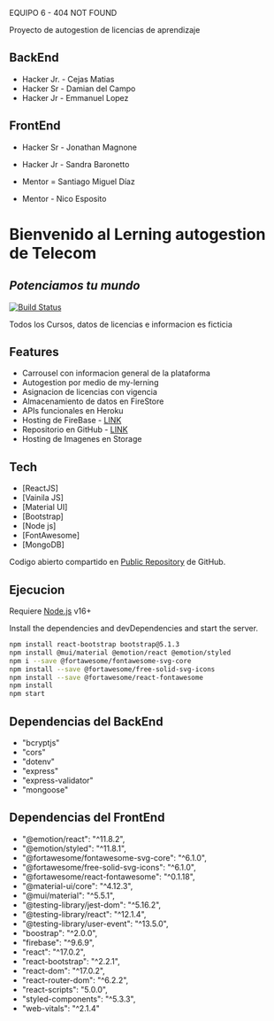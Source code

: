 EQUIPO 6 - 404 NOT FOUND

Proyecto de autogestion de licencias de aprendizaje

BackEnd
-------
- Hacker Jr. - Cejas Matias
- Hacker Sr - Damian del Campo
- Hacker Jr - Emmanuel Lopez

FrontEnd
---------
- Hacker Sr - Jonathan Magnone
- Hacker Jr - Sandra Baronetto


- Mentor = Santiago Miguel Díaz
- Mentor - Nico Esposito

# Bienvenido al Lerning autogestion de Telecom
## _Potenciamos tu mundo_


[![Build Status](https://travis-ci.org/joemccann/dillinger.svg?branch=master)](https://travis-ci.org/joemccann/dillinger)

Todos los Cursos, datos de licencias e informacion es ficticia

## Features

- Carrousel con informacion general de la plataforma
- Autogestion por medio de my-lerning
- Asignacion de licencias con vigencia
- Almacenamiento de datos en FireStore
- APIs funcionales en Heroku
- Hosting de FireBase - [LINK](https://my-learning.web.app/)
- Repositorio en GitHub - [LINK](https://github.com/jomagnone/Hackaton)
- Hosting de Imagenes en Storage



## Tech

- [ReactJS]
- [Vainila JS] 
- [Material UI] 
- [Bootstrap] 
- [Node js]
- [FontAwesome]
- [MongoDB]

Codigo abierto compartido en [Public Repository](https://github.com/jomagnone/OnceCirculos) de GitHub.

## Ejecucion

Requiere [Node.js](https://nodejs.org/) v16+

Install the dependencies and devDependencies and start the server.

```sh
npm install react-bootstrap bootstrap@5.1.3
npm install @mui/material @emotion/react @emotion/styled
npm i --save @fortawesome/fontawesome-svg-core
npm install --save @fortawesome/free-solid-svg-icons
npm install --save @fortawesome/react-fontawesome
npm install
npm start
```

## Dependencias del BackEnd 
-    "bcryptjs"
-    "cors"
-    "dotenv"
-    "express"
-    "express-validator"
-    "mongoose"

## Dependencias del FrontEnd
-    "@emotion/react": "^11.8.2",
-    "@emotion/styled": "^11.8.1",
-    "@fortawesome/fontawesome-svg-core": "^6.1.0",
-    "@fortawesome/free-solid-svg-icons": "^6.1.0",
-    "@fortawesome/react-fontawesome": "^0.1.18",
-    "@material-ui/core": "^4.12.3",
-    "@mui/material": "^5.5.1",
-    "@testing-library/jest-dom": "^5.16.2",
-    "@testing-library/react": "^12.1.4",
-    "@testing-library/user-event": "^13.5.0",
-    "boostrap": "^2.0.0",
-    "firebase": "^9.6.9",
-    "react": "^17.0.2",
-    "react-bootstrap": "^2.2.1",
-    "react-dom": "^17.0.2",
-    "react-router-dom": "^6.2.2",
-    "react-scripts": "5.0.0",
-    "styled-components": "^5.3.3",
-    "web-vitals": "^2.1.4"
